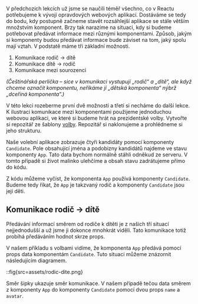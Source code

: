 V předchozích lekcích už jsme se naučili téměř všechno, co v Reactu potřebujeme k vývojí opravdových webových aplikací. Dostáváme se tedy do bodu, kdy postupně začneme stavět rozsáhlejší aplikace se stále větším množstvím komponent. Brzy tak narazíme na situaci, kdy si budeme potřebovat předávat informace mezi různými komponentami. Způsob, jakým si komponenty budou předávat informace bude záviset na tom, jaký spolu mají vztah. V podstatě máme tři základní možnosti.

1. Komunikace rodič → dítě
1. Komunikace dítě → rodič
1. Komunikace mezi sourozenci

_(Češtinářská perlička – sice v komunikaci vystupují „rodič“ a „dítě“, ale když chceme označit komponentu, neříkáme jí „dětská komponenta“ nýbrž „dceřiná komponenta“.)_

V této lekci rozeberme první dvě možnosti a třetí si necháme do další lekce. K ilustraci komunikace mezi komponentami použijeme jednoduchou webovou aplikaci, ve které si budeme hrát na prezidentské volby. Vytvořte si repozitář ze šablony [volby](https://github.com/Czechitas-podklady-WEB/volby). Repozitář si naklonujeme a prohlédneme si jeho strukturu.

Naše volební aplikace zobrazuje čtyři kandidáty pomocí komponenty `Candidate`. Pole obsahující jména a podobizny kandidátů najdeme ve stavu komponenty `App`. Tato data bychom normálně stáhli odněkud ze serveru. V tomto případě si život malinko ulehčíme a obsah stavu zadrátujeme přímo do kódu.

Z kódu můžeme vyčíst, že komponenta `App` používá komponenty `Candidate`. Budeme tedy říkat, že `App` je takzvaný rodič a komponenty `Candidate` jsou její děti.

## Komunikace rodič → dítě

Předávání informací směrem od rodiče k dítěti je z našich tří situací nejjednodušší a už jsme ji dokonce mnohkrát viděli. Tato komunikace totiž probíhá předáváním hodnot skrze props.

V našem příkladu s volbami vidíme, že komponenta `App` předává pomocí props data komponentám `Candidate`. Tuto situaci můžeme znázornit následujícím diagramem.

::fig{src=assets/rodic-dite.png}

Směr šipky ukazuje směr komunikace. V našem případě tečou data směrem z komponenty `App` do komponenty `Candidate` pomocí dvou props `name` a `avatar`.
